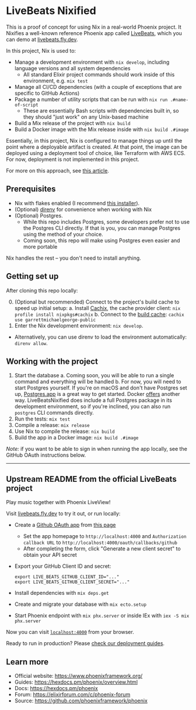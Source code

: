 # LiveBeats Nixified

This is a proof of concept for using Nix in a real-world Phoenix project. It Nixifies a well-known reference Phoenix app called [LiveBeats](https://github.com/fly-apps/live_beats), which you can demo at [livebeats.fly.dev](https://github.com/fly-apps/live_beats).

In this project, Nix is used to:
- Manage a development environment with `nix develop`, including language versions and all system dependencies
  - All standard Elixir project commands should work inside of this environment, e.g. `mix test`
- Manage all CI/CD dependencies (with a couple of exceptions that are specific to GitHub Actions)
- Package a number of utility scripts that can be run with `nix run .#name-of-script`
  - These are essentially Bash scripts with dependencies built in, so they should "just work" on any Unix-based machine
- Build a Mix release of the project with `nix build`
- Build a Docker image with the Mix release inside with `nix build .#image`

Essentially, in this project, Nix is configured to manage things up until the point where a deployable artifact is created. At that point, the image can be deployed using a deployment tool of choice, like Terraform with AWS ECS. For now, deployment is not implemented in this project.

For more on this approach, see [this article](https://determinate.systems/posts/nix-to-kubernetes).

## Prerequisites

- Nix with flakes enabled (I recommend [this installer](https://zero-to-nix.com/start/install)). 
- (Optional) [direnv](https://direnv.net/) for convenience when working with Nix
- (Optional) Postgres. 
  - While this repo includes Postgres, some developers prefer not to use the Postgres CLI directly. If that is you, you can manage Postgres using the method of your choice.
  - Coming soon, this repo will make using Postgres even easier and more portable

Nix handles the rest – you don't need to install anything.

## Getting set up

After cloning this repo locally:

0. (Optional but recommended) Connect to the project's build cache to speed up initial setup:
  a. Install [Cachix](https://www.cachix.org/), the cache provider client: `nix profile install nixpkgs#cachix`
  b. Connect to the [build cache](https://app.cachix.org/cache/garrettmichaelgeorge-public#pull): `cachix use garrettmichaelgeorge-public`
1. Enter the Nix development environment: `nix develop`. 
  - Alternatively, you can use direnv to load the environment automatically: `direnv allow`.
  
## Working with the project

1. Start the database
  a. Coming soon, you will be able to run a single command and everything will be handled
  b. For now, you will need to start Postgres yourself. If you're on macOS and don't have Postgres set up, [Postgres.app](https://postgresapp.com/) is a great way to get started. Docker [offers](https://hub.docker.com/_/postgres) another way. LiveBeatsNixified does include a full Postgres package in its development environment, so if you're inclined, you can also run `postgres` CLI commands directly.
1. Run the tests: `mix test`
1. Compile a release: `mix release`
1. Use Nix to compile the release: `nix build`
1. Build the app in a Docker image: `nix build .#image`

_Note:_ if you want to be able to sign in when running the app locally, see the GitHub OAuth instructions below.

---

## Upstream README from the official LiveBeats project

Play music together with Phoenix LiveView!

Visit [livebeats.fly.dev](http://livebeats.fly.dev) to try it out, or run locally:

  * Create a [Github OAuth app](https://docs.github.com/en/developers/apps/building-oauth-apps/creating-an-oauth-app) from [this page](https://github.com/settings/applications/new)
    - Set the app homepage to `http://localhost:4000` and `Authorization callback URL` to `http://localhost:4000/oauth/callbacks/github`
    - After completing the form, click "Generate a new client secret" to obtain your API secret
  * Export your GitHub Client ID and secret:

        export LIVE_BEATS_GITHUB_CLIENT_ID="..."
        export LIVE_BEATS_GITHUB_CLIENT_SECRET="..."

  * Install dependencies with `mix deps.get`
  * Create and migrate your database with `mix ecto.setup`
  * Start Phoenix endpoint with `mix phx.server` or inside IEx with `iex -S mix phx.server`

Now you can visit [`localhost:4000`](http://localhost:4000) from your browser.

Ready to run in production? Please [check our deployment guides](https://hexdocs.pm/phoenix/deployment.html).

## Learn more

  * Official website: https://www.phoenixframework.org/
  * Guides: https://hexdocs.pm/phoenix/overview.html
  * Docs: https://hexdocs.pm/phoenix
  * Forum: https://elixirforum.com/c/phoenix-forum
  * Source: https://github.com/phoenixframework/phoenix

